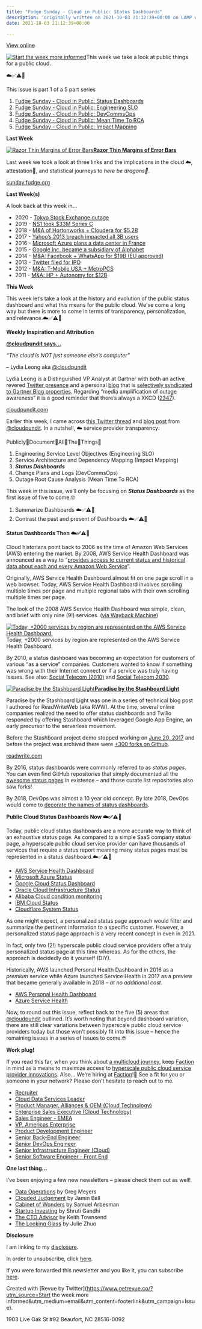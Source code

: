 ```yaml
---
title: "Fudge Sunday - Cloud in Public: Status Dashboards"
description: 'originally written on 2021-10-03 21:12:39+00:00 on LAMP with vi, WordPress, Jekyll, Gatsby Cloud, Netlify, Revue, Substack, or Buttondown'
date: 2021-10-03 21:12:39+00:00

---
```


[View online](https://sunday.fudge.org/issues/fudge-sunday-cloud-in-public-status-dashboards-783150?utm_campaign=Issue&utm_content=view_in_browser&utm_medium=email&utm_source=Start+the+week+more+informed)

[![Start the week more informed](https://bucketeer-e05bbc84-baa3-437e-9518-adb32be77984.s3.amazonaws.com/public/images/662b5c69-63d7-45ba-8da1-c650ddbd99dc_1200x115.png "Start the week more informed")](https://substackcdn.com/image/fetch/f_auto,q_auto:good,fl_progressive:steep/https%3A%2F%2Fbucketeer-e05bbc84-baa3-437e-9518-adb32be77984.s3.amazonaws.com%2Fpublic%2Fimages%2F662b5c69-63d7-45ba-8da1-c650ddbd99dc_1200x115.png)This week we take a look at public things for a public cloud.

☁️✅⚠️🛑

This issue is part 1 of a 5 part series

1. [Fudge Sunday - Cloud in Public: Status Dashboards](https://sunday.fudge.org/issues/fudge-sunday-cloud-in-public-status-dashboards-783150?utm_campaign=Start%20the%20week%20more%20informed&utm_medium=email&utm_source=Revue%20newsletter)
2. [Fudge Sunday - Cloud in Public: Engineering SLO](https://sunday.fudge.org/issues/fudge-sunday-cloud-in-public-engineering-slo-794553?utm_campaign=Start%20the%20week%20more%20informed&utm_medium=email&utm_source=Revue%20newsletter)
3. [Fudge Sunday - Cloud in Public: DevCommsOps](https://sunday.fudge.org/issues/fudge-sunday-cloud-in-public-devcommsops-805563?utm_campaign=Start%20the%20week%20more%20informed&utm_medium=email&utm_source=Revue%20newsletter)
4. [Fudge Sunday - Cloud in Public: Mean Time To RCA](https://sunday.fudge.org/archive/815545?utm_campaign=Fudge%20Sunday&utm_medium=email&utm_source=Revue%20newsletter)
5. [Fudge Sunday - Cloud in Public: Impact Mapping](https://sunday.fudge.org/issues/fudge-sunday-cloud-in-public-impact-mapping-826383?utm_campaign=Start%20the%20week%20more%20informed&utm_medium=email&utm_source=Revue%20newsletter)

 **Last Week**

[![Razor Thin Margins of Error Bars](https://bucketeer-e05bbc84-baa3-437e-9518-adb32be77984.s3.amazonaws.com/public/images/f416ea7b-0138-438b-a602-302940b77c3c_600x300.jpeg "Razor Thin Margins of Error Bars")](https://substackcdn.com/image/fetch/f_auto,q_auto:good,fl_progressive:steep/https%3A%2F%2Fbucketeer-e05bbc84-baa3-437e-9518-adb32be77984.s3.amazonaws.com%2Fpublic%2Fimages%2Ff416ea7b-0138-438b-a602-302940b77c3c_600x300.jpeg)**[Razor Thin Margins of Error Bars](https://sunday.fudge.org/issues/fudge-sunday-razor-thin-margins-of-error-bars-772573?utm_campaign=Start%20the%20week%20more%20informed&utm_medium=email&utm_source=Revue%20newsletter)**

Last week we took a look at three links and the implications in the cloud ☁️, attestation🔐, and statistical journeys to *here be dragons🐲*.

[sunday.fudge.org](https://sunday.fudge.org/issues/fudge-sunday-razor-thin-margins-of-error-bars-772573?utm_campaign=Start%20the%20week%20more%20informed&utm_medium=email&utm_source=Revue%20newsletter)

 **Last Week(s)**

A look back at this week in…

* 2020 - [Tokyo Stock Exchange outage](https://www.techmeme.com/201003/p1?utm_campaign=Start%20the%20week%20more%20informed&utm_medium=email&utm_source=Revue%20newsletter#a201003p1)
* 2019 - [NS1 took $33M Series C](https://www.techmeme.com/191003/p11?utm_campaign=Start%20the%20week%20more%20informed&utm_medium=email&utm_source=Revue%20newsletter#a191003p11)
* 2018 - [M&A of Hortonworks + Cloudera for $5.2B](https://www.techmeme.com/181003/p39?utm_campaign=Start%20the%20week%20more%20informed&utm_medium=email&utm_source=Revue%20newsletter#a181003p39)
* 2017 - [Yahoo’s 2013 breach impacted all 3B users](https://www.techmeme.com/171003/p30?utm_campaign=Start%20the%20week%20more%20informed&utm_medium=email&utm_source=Revue%20newsletter#a171003p30)
* 2016 - [Microsoft Azure plans a data center in France](https://www.techmeme.com/161003/p6?utm_campaign=Start%20the%20week%20more%20informed&utm_medium=email&utm_source=Revue%20newsletter#a161003p6)
* 2015 - [Google Inc. became a subsidiary of Alphabet](https://www.techmeme.com/151002/p9?utm_campaign=Start%20the%20week%20more%20informed&utm_medium=email&utm_source=Revue%20newsletter#a151002p9)
* 2014 - [M&A: Facebook + WhatsApp for $19B (EU approved)](https://www.techmeme.com/141003/p5?utm_campaign=Start%20the%20week%20more%20informed&utm_medium=email&utm_source=Revue%20newsletter#a141003p5)
* 2013 - [Twitter filed for IPO](https://www.techmeme.com/131003/p41?utm_campaign=Start%20the%20week%20more%20informed&utm_medium=email&utm_source=Revue%20newsletter#a131003p41)
* 2012 - [M&A: T-Mobile USA + MetroPCS](https://www.techmeme.com/121003/p40?utm_campaign=Start%20the%20week%20more%20informed&utm_medium=email&utm_source=Revue%20newsletter#a121003p40)
* 2011 - [M&A: HP + Autonomy for $12B](https://www.techmeme.com/111003/h1700?utm_campaign=Start%20the%20week%20more%20informed&utm_medium=email&utm_source=Revue%20newsletter)

 **This Week**

This week let’s take a look at the history and evolution of the public status dashboard and what this means for the public cloud. We’ve come a long way but there is more to come in terms of transparency, personalization, and relevance.☁️✅⚠️🛑

 **Weekly Inspiration and Attribution**

**[@cloudpundit says...](https://cloudpundit.com/2021/09/22/the-cloud-is-not-just-someone-elses-computer/?utm_campaign=Start%20the%20week%20more%20informed&utm_medium=email&utm_source=Revue%20newsletter)**

*“The cloud is NOT just someone else’s computer”*

– Lydia Leong aka [@cloudpundit](https://twitter.com/cloudpundit?utm_campaign=Start%20the%20week%20more%20informed&utm_medium=email&utm_source=Revue%20newsletter)

Lydia Leong is a Distinguished VP Analyst at Gartner with both an active revered [Twitter presence](https://twitter.com/cloudpundit?utm_campaign=Start%20the%20week%20more%20informed&utm_medium=email&utm_source=Revue%20newsletter) and a personal [blog](https://cloudpundit.com/coverage/?utm_campaign=Start%20the%20week%20more%20informed&utm_medium=email&utm_source=Revue%20newsletter) that is [selectively syndicated to Gartner Blog properties](https://www.gartner.com/en/experts/lydia-leong?utm_campaign=Start%20the%20week%20more%20informed&utm_medium=email&utm_source=Revue%20newsletter). Regarding “media amplification of outage awareness” it is a good reminder that there’s always a XKCD ([2347](https://xkcd.com/2347/?utm_campaign=Start%20the%20week%20more%20informed&utm_medium=email&utm_source=Revue%20newsletter)).

[cloudpundit.com](https://cloudpundit.com/2021/09/22/the-cloud-is-not-just-someone-elses-computer/?utm_campaign=Start%20the%20week%20more%20informed&utm_medium=email&utm_source=Revue%20newsletter)

Earlier this week, I came across [this Twitter thread](https://twitter.com/cloudpundit/status/1440472735956623369?utm_campaign=Start%20the%20week%20more%20informed&utm_medium=email&utm_source=Revue%20newsletter) and [blog post](https://cloudpundit.com/2021/09/22/the-cloud-is-not-just-someone-elses-computer/?utm_campaign=Start%20the%20week%20more%20informed&utm_medium=email&utm_source=Revue%20newsletter) from [@cloudpundit](https://twitter.com/cloudpundit?utm_campaign=Start%20the%20week%20more%20informed&utm_medium=email&utm_source=Revue%20newsletter). In a nutshell, ☁️ service provider transparency:

Publicly👏Document👏All👏The👏Things👏

1. Engineering Service Level Objectives (Engineering SLO)
2. Service Architecture and Dependency Mapping (Impact Mapping)
3. ***Status Dashboards***
4. Change Plans and Logs (DevCommsOps)
5. Outage Root Cause Analysis (Mean Time To RCA)

This week in this issue, we’ll only be focusing on ***Status Dashboards*** as the first issue of five to come.🤓

1. Summarize Dashboards ☁️✅⚠️🛑
2. Contrast the past and present of Dashboards ☁️✅⚠️🛑

 **Status Dashboards Then ☁️✅⚠️🛑**

Cloud historians point back to 2006 as the time of Amazon Web Services (AWS) entering the market. By 2008, AWS Service Health Dashboard was announced as a way to “[provides access to current status and historical data about each and every Amazon Web Service](https://aws.amazon.com/blogs/aws/the-service-hea/?utm_campaign=Start%20the%20week%20more%20informed&utm_medium=email&utm_source=Revue%20newsletter)”.

Originally, AWS Service Health Dashboard almost fit on one page scroll in a web browser. Today, AWS Service Health Dashboard involves scrolling multiple times per page and multiple regional tabs with their own scrolling multiple times per page.

The look of the 2008 AWS Service Health Dashboard was simple, clean, and brief with only nine (9!) services. ([via Wayback Machine](https://web.archive.org/web/*/http://status.aws.amazon.com?utm_campaign=Start%20the%20week%20more%20informed&utm_medium=email&utm_source=Revue%20newsletter))

[![Today, +2000 services by region are represented on the AWS Service Health Dashboard.](https://bucketeer-e05bbc84-baa3-437e-9518-adb32be77984.s3.amazonaws.com/public/images/c79f4d85-c285-4864-b4a8-5e2b7040366c_600x530.png "Today, +2000 services by region are represented on the AWS Service Health Dashboard.")](https://substackcdn.com/image/fetch/f_auto,q_auto:good,fl_progressive:steep/https%3A%2F%2Fbucketeer-e05bbc84-baa3-437e-9518-adb32be77984.s3.amazonaws.com%2Fpublic%2Fimages%2Fc79f4d85-c285-4864-b4a8-5e2b7040366c_600x530.png)Today, +2000 services by region are represented on the AWS Service Health Dashboard.

By 2010, a status dashboard was becoming an expectation for customers of various “as a service” companies. Customers wanted to know if something was wrong with their Internet connect *or* if a service was truly having issues. See also: [Social Telecom (2010)](https://fudge.org/social-telecom/?utm_campaign=Start%20the%20week%20more%20informed&utm_medium=email&utm_source=Revue%20newsletter) and [Social Telecom 2030](https://fudge.org/social-telecom-2030/?utm_campaign=Start%20the%20week%20more%20informed&utm_medium=email&utm_source=Revue%20newsletter).

[![Paradise by the Stashboard Light](https://bucketeer-e05bbc84-baa3-437e-9518-adb32be77984.s3.amazonaws.com/public/images/46ef7c47-ff27-4c19-8da0-863898287e5d_600x228.png "Paradise by the Stashboard Light")](https://substackcdn.com/image/fetch/f_auto,q_auto:good,fl_progressive:steep/https%3A%2F%2Fbucketeer-e05bbc84-baa3-437e-9518-adb32be77984.s3.amazonaws.com%2Fpublic%2Fimages%2F46ef7c47-ff27-4c19-8da0-863898287e5d_600x228.png)**[Paradise by the Stashboard Light](https://readwrite.com/2010/10/11/exploring-stashboard-dashboard/?utm_campaign=Start%20the%20week%20more%20informed&utm_medium=email&utm_source=Revue%20newsletter)**

Paradise by the Stashboard Light was one in a series of technical blog post I authored for ReadWriteWeb (aka RWW). At the time, several online companies realized the need to offer status dashboards and Twilio responded by offering Stashboard which leveraged Google App Engine, an early precursor to the serverless movement.

Before the Stashboard project demo stopped working on [June 20, 2017](https://cloud.google.com/appengine/docs/standard/python/python25?utm_campaign=Start%20the%20week%20more%20informed&utm_medium=email&utm_source=Revue%20newsletter) and before the project was archived there were [+300 forks on Github](https://github.com/twilio/stashboard?utm_campaign=Start%20the%20week%20more%20informed&utm_medium=email&utm_source=Revue%20newsletter).

[readwrite.com](https://readwrite.com/2010/10/11/exploring-stashboard-dashboard/?utm_campaign=Start%20the%20week%20more%20informed&utm_medium=email&utm_source=Revue%20newsletter)

By 2016, status dashboards were commonly referred to as *status pages*. You can even find GitHub repositories that simply documented all the [awesome status pages](https://github.com/ivbeg/awesome-status-pages?utm_campaign=Start%20the%20week%20more%20informed&utm_medium=email&utm_source=Revue%20newsletter) in existence – and those curate list repositories also saw forks!

By 2018, DevOps was almost a 10 year old concept. By late 2018, DevOps would come to [decorate the names of status dashboards](https://devblogs.microsoft.com/devopsservice/?p=17995&utm_campaign=Start%20the%20week%20more%20informed&utm_medium=email&utm_source=Revue%20newsletter).

 **Public Cloud Status Dashboards Now ☁️✅⚠️🛑**

Today, public cloud status dashboards are a more accurate way to think of an exhaustive status page. As compared to a simple SaaS company status page, a hyperscale public cloud service provider can have thousands of services that require a status report meaning many status pages must be represented in a status dashboard.☁️✅⚠️🛑

* [AWS Service Health Dashboard](https://status.aws.amazon.com/?utm_campaign=Start%20the%20week%20more%20informed&utm_medium=email&utm_source=Revue%20newsletter)
* [Microsoft Azure Status](https://status.azure.com/en-us/status?utm_campaign=Start%20the%20week%20more%20informed&utm_medium=email&utm_source=Revue%20newsletter)
* [Google Cloud Status Dashboard](https://status.cloud.google.com/?utm_campaign=Start%20the%20week%20more%20informed&utm_medium=email&utm_source=Revue%20newsletter)
* [Oracle Cloud Infrastructure Status](https://ocistatus.oraclecloud.com/?utm_campaign=Start%20the%20week%20more%20informed&utm_medium=email&utm_source=Revue%20newsletter)
* [Alibaba Cloud condition monitoring](https://status.alibabacloud.com/?utm_campaign=Start%20the%20week%20more%20informed&utm_medium=email&utm_source=Revue%20newsletter)
* [IBM Cloud Status](https://cloud.ibm.com/status?utm_campaign=Start%20the%20week%20more%20informed&utm_medium=email&utm_source=Revue%20newsletter)
* [Cloudflare System Status](https://www.cloudflarestatus.com?utm_campaign=Start%20the%20week%20more%20informed&utm_medium=email&utm_source=Revue%20newsletter)

As one might expect, a personalized status page approach would filter and summarize the pertinent information to a specific customer. However, a personalized status page approach is a very recent concept in even in 2021.

In fact, only two (2!) hyperscale public cloud service providers offer a truly personalized status page at this time whereas. As for the others, the approach is decidedly do it yourself (DIY).

Historically, AWS launched Personal Health Dashboard in 2016 as a *premium* service while Azure launched Service Health in 2017 as a preview that became generally available in 2018 – *at no additional cost*.

* [AWS Personal Health Dashboard](https://phd.aws.amazon.com/phd/home?utm_campaign=Start%20the%20week%20more%20informed&utm_medium=email&utm_source=Revue%20newsletter)
* [Azure Service Health](https://aka.ms/azureservicehealth?utm_campaign=Start%20the%20week%20more%20informed&utm_medium=email&utm_source=Revue%20newsletter)

Now, to round out this issue, reflect back to the five (5) areas that [@cloudpundit](https://twitter.com/cloudpundit?utm_campaign=Start%20the%20week%20more%20informed&utm_medium=email&utm_source=Revue%20newsletter) outlined. It’s worth noting that beyond dashboard variation, there are still clear variations between hyperscale public cloud service providers today but those won’t possibly fit into this issue – hence the remaining issues in a series of issues to come.🤓

 **Work plug!**

If you read this far, when you think about [a multicloud journey](https://www.factioninc.com/solutions/multi-cloud-data-services/?utm_campaign=Start%20the%20week%20more%20informed&utm_medium=email&utm_source=Revue%20newsletter), keep [Faction](https://www.factioninc.com/solutions/multi-cloud-data-services/?utm_campaign=Start%20the%20week%20more%20informed&utm_medium=email&utm_source=Revue%20newsletter) in mind as a means to maximize access to [hyperscale public cloud service provider innovations](https://www.factioninc.com/solutions/multi-cloud-data-services/?utm_campaign=Start%20the%20week%20more%20informed&utm_medium=email&utm_source=Revue%20newsletter). Also… We’re hiring at [Faction](https://www.factioninc.com/solutions/multi-cloud-data-services/?utm_campaign=Start%20the%20week%20more%20informed&utm_medium=email&utm_source=Revue%20newsletter)!🎉 See a fit for you or someone in your network? Please don’t hesitate to reach out to me.

* [Recruiter](https://www.factioninc.com/company/careers?gh_jid=4114604004&utm_campaign=Start%20the%20week%20more%20informed&utm_medium=email&utm_source=Revue%20newsletter)
* [Cloud Data Services Leader](https://www.factioninc.com/company/careers?gh_jid=4023220004&utm_campaign=Start%20the%20week%20more%20informed&utm_medium=email&utm_source=Revue%20newsletter)
* [Product Manager, Alliances & OEM (Cloud Technology)](https://www.factioninc.com/company/careers?gh_jid=4055866004&utm_campaign=Start%20the%20week%20more%20informed&utm_medium=email&utm_source=Revue%20newsletter)
* [Enterprise Sales Executive (Cloud Technology)](https://www.factioninc.com/company/careers?gh_jid=4023262004&utm_campaign=Start%20the%20week%20more%20informed&utm_medium=email&utm_source=Revue%20newsletter)
* [Sales Engineer - EMEA](https://www.factioninc.com/company/careers?gh_jid=4068080004&utm_campaign=Start%20the%20week%20more%20informed&utm_medium=email&utm_source=Revue%20newsletter)
* [VP, Americas Enterprise](https://www.factioninc.com/company/careers?gh_jid=4102014004&utm_campaign=Start%20the%20week%20more%20informed&utm_medium=email&utm_source=Revue%20newsletter)
* [Product Development Engineer](https://www.factioninc.com/company/careers?gh_jid=4048366004&utm_campaign=Start%20the%20week%20more%20informed&utm_medium=email&utm_source=Revue%20newsletter)
* [Senior Back-End Engineer](https://www.factioninc.com/company/careers?gh_jid=4022750004&utm_campaign=Start%20the%20week%20more%20informed&utm_medium=email&utm_source=Revue%20newsletter)
* [Senior DevOps Engineer](https://www.factioninc.com/company/careers?gh_jid=4022896004&utm_campaign=Start%20the%20week%20more%20informed&utm_medium=email&utm_source=Revue%20newsletter)
* [Senior Infrastructure Engineer (Cloud)](https://www.factioninc.com/company/careers?gh_jid=4022889004&utm_campaign=Start%20the%20week%20more%20informed&utm_medium=email&utm_source=Revue%20newsletter)
* [Senior Software Engineer - Front End](https://www.factioninc.com/company/careers?gh_jid=4055888004&utm_campaign=Start%20the%20week%20more%20informed&utm_medium=email&utm_source=Revue%20newsletter)

 **One last thing...**

I’ve been enjoying a few new newsletters – please check them out as well!

* [Data Operations](https://dataoperations.substack.com/?utm_campaign=Start%20the%20week%20more%20informed&utm_medium=email&utm_source=Revue%20newsletter) by Greg Meyers
* [Clouded Judgement](https://cloudedjudgement.substack.com?utm_campaign=Start%20the%20week%20more%20informed&utm_medium=email&utm_source=Revue%20newsletter) by Jamin Ball
* [Cabinet of Wonders](https://arbesman.substack.com?utm_campaign=Start%20the%20week%20more%20informed&utm_medium=email&utm_source=Revue%20newsletter) by Samuel Arbesman
* [Startup Investing](https://shrutigandhi.substack.com?utm_campaign=Start%20the%20week%20more%20informed&utm_medium=email&utm_source=Revue%20newsletter) by Shruti Gandhi
* [The CTO Advisor](https://ctoadvisor.substack.com?utm_campaign=Start%20the%20week%20more%20informed&utm_medium=email&utm_source=Revue%20newsletter) by Keith Townsend
* [The Looking Glass](https://lg.substack.com?utm_campaign=Start%20the%20week%20more%20informed&utm_medium=email&utm_source=Revue%20newsletter) by Julie Zhuo

 **Disclosure**

I am linking to my [disclosure](https://jaycuthrell.com/disclosure?utm_campaign=Start%20the%20week%20more%20informed&utm_medium=email&utm_source=Revue%20newsletter).

In order to unsubscribe, click [here](#).

If you were forwarded this newsletter and you like it, you can subscribe [here](https://sunday.fudge.org/?utm_campaign=Issue&utm_content=forwarded&utm_medium=email&utm_source=Start+the+week+more+informed).

Created with [Revue by Twitter](https://www.getrevue.co/?utm_source=Start the week more informed&utm_medium=email&utm_content=footerlink&utm_campaign=Issue).

1903 Live Oak St #92 Beaufort, NC 28516-0092


